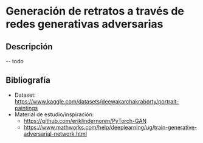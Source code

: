 # Generación de retratos a través de redes generativas adversarias
## Descripción
-- todo
## Bibliografía 
- Dataset: https://www.kaggle.com/datasets/deewakarchakraborty/portrait-paintings
- Material de estudio/inspiración:
  - https://github.com/eriklindernoren/PyTorch-GAN
  - https://www.mathworks.com/help/deeplearning/ug/train-generative-adversarial-network.html